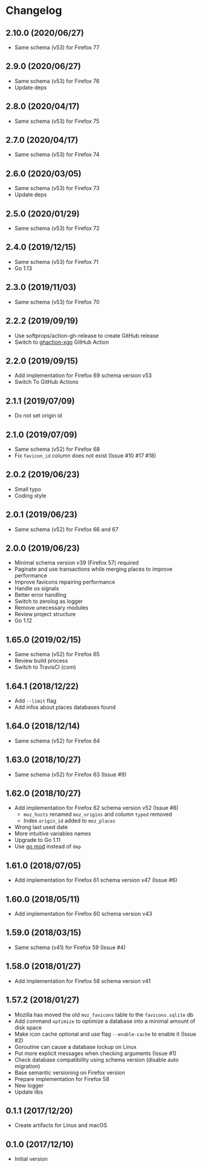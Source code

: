 # Changelog

## 2.10.0 (2020/06/27)

* Same schema (v53) for Firefox 77

## 2.9.0 (2020/06/27)

* Same schema (v53) for Firefox 76
* Update deps

## 2.8.0 (2020/04/17)

* Same schema (v53) for Firefox 75

## 2.7.0 (2020/04/17)

* Same schema (v53) for Firefox 74

## 2.6.0 (2020/03/05)

* Same schema (v53) for Firefox 73
* Update deps

## 2.5.0 (2020/01/29)

* Same schema (v53) for Firefox 72

## 2.4.0 (2019/12/15)

* Same schema (v53) for Firefox 71
* Go 1.13

## 2.3.0 (2019/11/03)

* Same schema (v53) for Firefox 70

## 2.2.2 (2019/09/19)

* Use softprops/action-gh-release to create GitHub release
* Switch to [ghaction-xgo](https://github.com/crazy-max/ghaction-xgo) GitHub Action

## 2.2.0 (2019/09/15)

* Add implementation for Firefox 69 schema version v53
* Switch To GitHub Actions

## 2.1.1 (2019/07/09)

* Do not set origin id

## 2.1.0 (2019/07/09)

* Same schema (v52) for Firefox 68
* Fix `favicon_id` column does not exist (Issue #10 #17 #18)

## 2.0.2 (2019/06/23)

* Small typo
* Coding style

## 2.0.1 (2019/06/23)

* Same schema (v52) for Firefox 66 and 67

## 2.0.0 (2019/06/23)

* Minimal schema version v39 (Firefox 57) required
* Paginate and use transactions while merging places to improve performance
* Improve favicons repairing performance
* Handle os signals
* Better error handling
* Switch to zerolog as logger
* Remove unecessary modules
* Review project structure
* Go 1.12

## 1.65.0 (2019/02/15)

* Same schema (v52) for Firefox 65
* Review build process
* Switch to TravisCI (com)

## 1.64.1 (2018/12/22)

* Add `--limit` flag
* Add infos about places databases found

## 1.64.0 (2018/12/14)

* Same schema (v52) for Firefox 64

## 1.63.0 (2018/10/27)

* Same schema (v52) for Firefox 63 (Issue #9)

## 1.62.0 (2018/10/27)

* Add implementation for Firefox 62 schema version v52 (Issue #8)
  * `moz_hosts` renamed `moz_origins` and column `typed` removed
  * Index `origin_id` added to `moz_places`
* Wrong last used date
* More intuitive variables names
* Upgrade to Go 1.11
* Use [go mod](https://golang.org/cmd/go/#hdr-Module_maintenance) instead of `dep`

## 1.61.0 (2018/07/05)

* Add implementation for Firefox 61 schema version v47 (Issue #6)

## 1.60.0 (2018/05/11)

* Add implementation for Firefox 60 schema version v43

## 1.59.0 (2018/03/15)

* Same schema (v41) for Firefox 59 (Issue #4)

## 1.58.0 (2018/01/27)

* Add implementation for Firefox 58 schema version v41

## 1.57.2 (2018/01/27)

* Mozilla has moved the old `moz_favicons` table to the `favicons.sqlite` db
* Add command `optimize` to optimize a database into a minimal amount of disk space
* Make icon cache optional and use flag `--enable-cache` to enable it (Issue #2)
* Goroutine can cause a database lockup on Linux
* Put more explicit messages when checking arguments (Issue #1)
* Check database compatibility using schema version (disable auto migration)
* Base semantic versioning on Firefox version
* Prepare implementation for Firefox 58
* New logger
* Update libs

## 0.1.1 (2017/12/20)

* Create artifacts for Linux and macOS

## 0.1.0 (2017/12/10)

* Initial version
